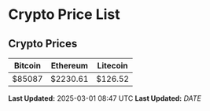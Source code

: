 # Crypto Price List

## Crypto Prices
| Bitcoin | Ethereum | Litecoin |
| ------- | -------- | -------- |
| $85087 | $2230.61 | $126.52 |
**Last Updated:** 2025-03-01 08:47 UTC
**Last Updated:** $DATE$
